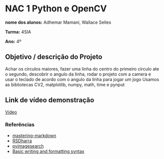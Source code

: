 # NAC 1 Python e OpenCV



**nome dos alunos:** Adhemar Mamani, Wallace Selles

**Turma:** 4SIA

**Ano:** 4º

## Objetivo / descrição do Projeto

Achar os circulos maiores, fazer uma linha do centro do primeiro circulo ate o segundo, descobrir o angulo da linha, rodar o projeto com a camera e usar o teclado de acordo com o angulo da linha para jogar um jogo
Usamos as bibliotecas CV2, matplotlib, numpy, math, time e pynput



## Link de vídeo demonstração

[Video](https://www.youtube.com/watch?v=xva71wynxS0)


### Referências 

* [mastering-markdown](https://guides.github.com/features/mastering-markdown/)
* [RSDharra](https://rsdharra.com/blog/lesson/15.html)
* [pyimagesearch](https://pyimagesearch.com/2014/07/21/detecting-circles-images-using-opencv-hough-circles/)
* [Basic writing and formatting syntax](https://docs.github.com/en/github/writing-on-github/getting-started-with-writing-and-formatting-on-github/basic-writing-and-formatting-syntax)
